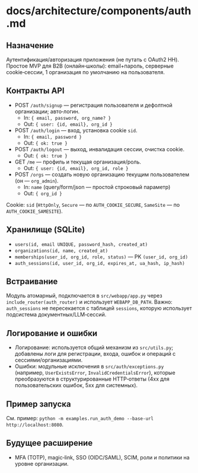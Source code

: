 # docs/architecture/components/auth.md

## Назначение

Аутентификация/авторизация приложения (не путать с OAuth2 HH). Простое MVP для B2B (онлайн‑школы): email+пароль, серверные cookie‑сессии, 1 организация по умолчанию на пользователя.

## Контракты API

- POST `/auth/signup` — регистрация пользователя и дефолтной организации; авто‑логин.
  - In: `{ email, password, org_name? }`
  - Out: `{ user: {id, email}, org_id }`
- POST `/auth/login` — вход, установка cookie `sid`.
  - In: `{ email, password }`
  - Out: `{ ok: true }`
- POST `/auth/logout` — выход, инвалидация сессии, очистка cookie.
  - Out: `{ ok: true }`
- GET `/me` — профиль и текущая организация/роль.
  - Out: `{ user: {id, email}, org_id, role }`
- POST `/orgs` — создать новую организацию текущим пользователем (он — `org_admin`).
  - In: `name` (query/form/json — простой строковый параметр)
  - Out: `{ org_id }`

Cookie: `sid` (`HttpOnly`, `Secure` — по `AUTH_COOKIE_SECURE`, `SameSite` — по `AUTH_COOKIE_SAMESITE`).

## Хранилище (SQLite)

- `users(id, email UNIQUE, password_hash, created_at)`
- `organizations(id, name, created_at)`
- `memberships(user_id, org_id, role, status)` — PK `(user_id, org_id)`
- `auth_sessions(id, user_id, org_id, expires_at, ua_hash, ip_hash)`

## Встраивание

Модуль атомарный, подключается в `src/webapp/app.py` через `include_router(auth_router)` и использует `WEBAPP_DB_PATH`.
Важно: `auth_sessions` не пересекается с таблицей `sessions`, которую использует подсистема документных/LLM‑сессий.

## Логирование и ошибки

- Логирование: используется общий механизм из `src/utils.py`; добавлены логи для регистрации, входа, ошибок и операций с сессиями/организациями.
- Ошибки: модульные исключения в `src/auth/exceptions.py` (например, `UserExistsError`, `InvalidCredentialsError`), которые преобразуются в структурированные HTTP‑ответы (4xx для пользовательских ошибок, 5xx для системных).

## Пример запуска

См. пример: `python -m examples.run_auth_demo --base-url http://localhost:8080`.

## Будущее расширение

- MFA (TOTP), magic‑link, SSO (OIDC/SAML), SCIM, роли и политики на уровне организации.
